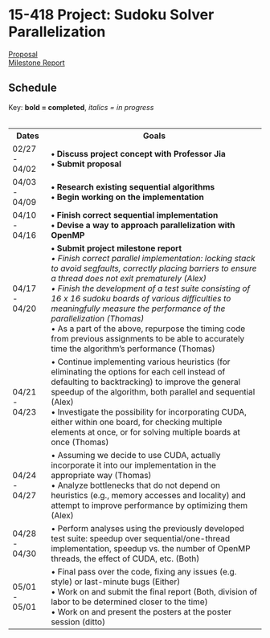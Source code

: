 # 15-418 Project: Sudoku Solver Parallelization 
<a href="https://amikhale.github.io/proposal"> Proposal </a> <br>
<a href="https://amikhale.github.io/milestone"> Milestone Report </a>


<h2> Schedule </h2>
Key: <b>bold = completed</b>, <i>italics = in progress</i>
<br><br>
<table>
  <tr>
    <th>Dates</th>
    <th>Goals</th>
  </tr>
  <tr>
    <td>02/27 - 04/02</td>
    <td><b>•	Discuss project concept with Professor Jia<br>
      •	Submit proposal<br></b>
</td>
  </tr>
  <tr>
    <td>04/03 - 04/09
</td>
    <td><b>•	Research existing sequential algorithms<br>
      •	Begin working on the implementation<br></b>
</td>
  </tr>
    <tr>
    <td>04/10 - 04/16

</td>
    <td><b>•	Finish correct sequential implementation<br>
•	Devise a way to approach parallelization with OpenMP<br></b>

</td>
  </tr>
    <tr>
    <td>04/17 - 04/20

</td>
    <td>
<b>•	Submit project milestone report<br></b>
<i>•	Finish correct parallel implementation: locking stack to avoid segfaults, correctly placing barriers to ensure a thread does not exit prematurely (Alex)<br>
•	Finish the development of a test suite consisting of 16 x 16 sudoku boards of various difficulties to meaningfully measure the performance of the parallelization (Thomas)</i><br>
•	As a part of the above, repurpose the timing code from previous assignments to be able to accurately time the algorithm’s performance (Thomas)  <br>


</td>
  </tr>
    <tr>
    <td>04/21 - 04/23

</td>
    <td>•	Continue implementing various heuristics (for eliminating the options for each cell instead of defaulting to backtracking) to improve the general speedup of the algorithm, both parallel and sequential (Alex)</br>
•	Investigate the possibility for incorporating CUDA, either within one board, for checking multiple elements at once, or for solving multiple boards at once (Thomas)</br>

</td>
  </tr>
    <tr>
    <td>04/24 - 04/27

</td>
    <td>•	Assuming we decide to use CUDA, actually incorporate it into our implementation in the appropriate way (Thomas) </br>
•	Analyze bottlenecks that do not depend on heuristics (e.g., memory accesses and locality) and attempt to improve performance by optimizing them (Alex)</br>


</td>
  </tr>
    </tr>
    <tr>
    <td>04/28 - 04/30

</td>
    <td>•	Perform analyses using the previously developed test suite: speedup over sequential/one-thread implementation, speedup vs. the number of OpenMP threads, the effect of CUDA, etc. (Both)</br>

</td>
  </tr>
    </tr>
    <tr>
    <td>05/01 - 05/01

</td>
    <td>•	Final pass over the code, fixing any issues (e.g. style) or last-minute bugs (Either) </br>
•	Work on and submit the final report (Both, division of labor to be determined closer to the time)</br>
•	Work on and present the posters at the poster session (ditto)</br>


</td>
  </tr>
</table> 
